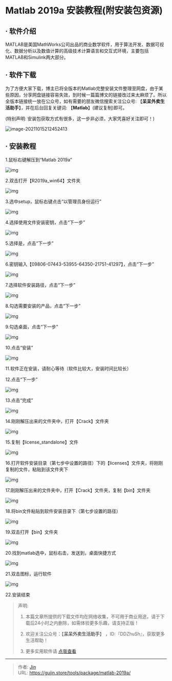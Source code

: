 # Matlab 2019a 安装教程(附安装包资源)


## · 软件介绍
MATLAB是美国MathWorks公司出品的商业数学软件，用于算法开发、数据可视化、数据分析以及数值计算的高级技术计算语言和交互式环境，主要包括MATLAB和Simulink两大部分。


## · 软件下载
为了方便大家下载，博主已将全版本的Matlab完整安装文件整理至网盘，由于某些原因，分享网盘链接容易失效，到时候一篇篇博文的链接改过来太麻烦了。所以全版本链接统一放在公众号，如有需要的朋友微信搜索关注公众号: 【**呆呆外卖生活助手**】，并在后台回复关键词: 【**Matlab**】(建议复制)即可。

(特别声明: 安装包获取方式有很多，这一步非必须，大家凭喜好关注即可！)

![image-20211015212452413](https://img.gujin.store/img/image-20211015212452413.png)

## · 安装教程

1.鼠标右键解压到“Matlab 2019a”

![img](https://img.gujin.store/img/v2-f33d2f3f3aa3e378838fb6122ed5fb0f_720w.png)

2.双击打开【R2019a_win64】文件夹

![img](https://img.gujin.store/img/v2-29f106c734500a0c93de06bebeaf40a8_720w.png)

3.选中setup，鼠标右键点击“以管理员身份运行”

![img](https://img.gujin.store/img/v2-9c1dfd88db2fbf8ec6ceb7f3c9b145b0_720w.png)

4.选择使用文件安装密钥，点击“下一步”

![img](https://img.gujin.store/img/v2-912586427125b437e0174783c376a800_720w.png)

 

 

5.选择是，点击“下一步”

 

![img](https://img.gujin.store/img/v2-878568caf4df06174cd4b86ea76c76b2_720w.png)

 

 

6.密钥输入【09806-07443-53955-64350-21751-41297】，点击“下一步”

 

![img](https://img.gujin.store/img/v2-713f312803cee9266a20e838f6805452_720w.png)

 

7.选择软件安装路径，点击“下一步”

![img](https://img.gujin.store/img/v2-c4916d06dacbe024e466df18f889ca40_720w.png)

 

8.勾选需要安装的产品，点击“下一步”

![img](https://img.gujin.store/img/v2-c1661f6ffc7d106891f8fb341b6f45ab_720w.png)

9.勾选桌面，点击“下一步”

![img](https://img.gujin.store/img/v2-c4916d06dacbe024e466df18f889ca40_720w.png)

10.点击“安装”

![img](https://img.gujin.store/img/v2-fbf337fd9cef50838186bedf35a87b9f_720w.png)

11.软件正在安装，请耐心等待（软件比较大，安装时间比较长）

12.点击“下一步”

![img](https://img.gujin.store/img/v2-425a3104bd94cb9e129efcd4e6cd6453_720w.png)

13.点击“完成”

![img](https://img.gujin.store/img/v2-27ce24f769474ea58ec3c4872fb232c0_720w.png)

14.刚刚解压出来的文件夹中，打开【Crack】文件夹

![img](https://img.gujin.store/img/v2-e4af7182843aee9ea6c8d9b95b486b34_720w.png)

15.复制【license_standalone】文件

![img](https://img.gujin.store/img/v2-7b91637939b6dc72e72c6b3012b0e957_720w.png)



16.打开软件安装目录（第七步中设置的路径）下的【licenses】文件夹，将刚刚复制的文件，粘贴到该文件夹下

![img](https://img.gujin.store/img/v2-7953a7691ffba7679bf0722be397bc59_720w.png)

17.刚刚解压出来的文件夹中，打开【Crack】文件夹，复制【bin】文件夹

![img](https://img.gujin.store/img/v2-4fb4dddbeb40602a40a8f669740c77a4_720w.png)

18.将bin文件粘贴到软件安装目录下（第七步设置的路径）

![img](https://img.gujin.store/img/v2-29041a74bc589deaff05b2b89f322b9d_720w.png)

19.双击打开【bin】文件夹

![img](https://img.gujin.store/img/v2-4a93ad8f042f61cbff989844bf8588ce_720w.png)

20.找到matlab选中，鼠标右击，发送到，桌面快捷方式

![img](https://img.gujin.store/img/v2-dbe068c5c77eba95be71d798d4e16f18_720w.png)

21.双击图标，运行软件

![img](https://img.gujin.store/img/v2-14b3186598e058c8dae5d68505e86ffb_720w.png)

22.安装结束




> 声明: 
>
> 1. 本篇文章所提供的下载文件均在网络收集，不可用于商业用途，请于下载后24小时之内删除，如需体验更多乐趣，请支持正版！
>
> 2. 欢迎关注公众号：【**呆呆外卖生活助手**】 ，ID:『DDZhuSh』，获取更多生活帮助！
>
> 3. 更多实用软件请  [点我查看](/tools)

---

> 作者: [Jin](https://img.gujin.store/img/favicon.ico)  
> URL: https://gujin.store/tools/package/matlab-2019a/  

